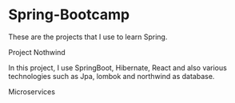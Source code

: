 # Spring-Bootcamp
These are the projects that I use to learn Spring.

Project Nothwind

In this project, I use SpringBoot, Hibernate, React and also various technologies such as Jpa, lombok and northwind as database.

Microservices
